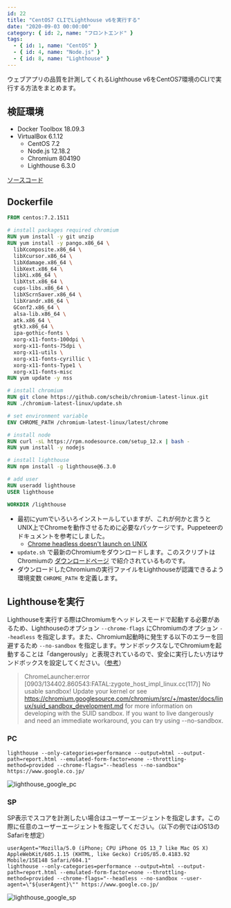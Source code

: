 ```yaml
---
id: 22
title: "CentOS7 CLIでLighthouse v6を実行する"
date: "2020-09-03 00:00:00"
category: { id: 2, name: "フロントエンド" }
tags:
  - { id: 1, name: "CentOS" }
  - { id: 4, name: "Node.js" }
  - { id: 8, name: "Lighthouse" }
---
```


ウェブアプリの品質を計測してくれるLighthouse v6をCentOS7環境のCLIで実行する方法をまとめます。

<!--more-->

## 検証環境

- Docker Toolbox 18.09.3
- VirtualBox 6.1.12
    - CentOS 7.2
    - Node.js 12.18.2
    - Chromium 804190
    - Lighthouse 6.3.0

[ソースコード](https://github.com/krabben16/test-lighthouse-v6)

## Dockerfile

```dockerfile
FROM centos:7.2.1511

# install packages required chromium
RUN yum install -y git unzip
RUN yum install -y pango.x86_64 \
  libXcomposite.x86_64 \
  libXcursor.x86_64 \
  libXdamage.x86_64 \
  libXext.x86_64 \
  libXi.x86_64 \
  libXtst.x86_64 \
  cups-libs.x86_64 \
  libXScrnSaver.x86_64 \
  libXrandr.x86_64 \
  GConf2.x86_64 \
  alsa-lib.x86_64 \
  atk.x86_64 \
  gtk3.x86_64 \
  ipa-gothic-fonts \
  xorg-x11-fonts-100dpi \
  xorg-x11-fonts-75dpi \
  xorg-x11-utils \
  xorg-x11-fonts-cyrillic \
  xorg-x11-fonts-Type1 \
  xorg-x11-fonts-misc
RUN yum update -y nss

# install chromium
RUN git clone https://github.com/scheib/chromium-latest-linux.git
RUN ./chromium-latest-linux/update.sh

# set environment variable
ENV CHROME_PATH /chromium-latest-linux/latest/chrome

# install node
RUN curl -sL https://rpm.nodesource.com/setup_12.x | bash -
RUN yum install -y nodejs

# install lighthouse
RUN npm install -g lighthouse@6.3.0

# add user
RUN useradd lighthouse
USER lighthouse

WORKDIR /lighthouse
```

- 最初にyumでいろいろインストールしていますが、これが何かと言うとUNIX上でChromeを動作させるために必要なパッケージです。Puppeteerのドキュメントを参考にしました。
  - [Chrome headless doesn't launch on UNIX](https://github.com/GoogleChrome/puppeteer/blob/master/docs/troubleshooting.md#chrome-headless-doesnt-launch-on-unix)
- `update.sh` で最新のChromiumをダウンロードします。このスクリプトはChromiumの [ダウンロードページ](https://www.chromium.org/getting-involved/download-chromium) で紹介されているものです。
- ダウンロードしたChromiumの実行ファイルをLighthouseが認識できるよう環境変数 `CHROME_PATH` を定義します。

## Lighthouseを実行

Lighthouseを実行する際はChromiumをヘッドレスモードで起動する必要があるため、Lighthouseのオプション `--chrome-flags` にChromiumのオプション `--headless` を指定します。また、Chromium起動時に発生する以下のエラーを回避するため `--no-sandbox` を指定します。サンドボックスなしでChromiumを起動することは「dangerously」と表現されているので、安全に実行したい方はサンドボックスを設定してください。（[参考](https://github.com/puppeteer/puppeteer/blob/v1.19.0/docs/troubleshooting.md#setting-up-chrome-linux-sandbox)）

> ChromeLauncher:error [0903/134402.860543:FATAL:zygote_host_impl_linux.cc(117)] No usable sandbox! Update your kernel or see https://chromium.googlesource.com/chromium/src/+/master/docs/linux/suid_sandbox_development.md for more information on developing with the SUID sandbox. If you want to live dangerously and need an immediate workaround, you can try using --no-sandbox.

### PC

```shell
lighthouse --only-categories=performance --output=html --output-path=report.html --emulated-form-factor=none --throttling-method=provided --chrome-flags="--headless --no-sandbox" https://www.google.co.jp/
```

![lighthouse_google_pc](/images/articles/22/lighthouse_google_pc_tiny.png)

### SP

SP表示でスコアを計測したい場合はユーザーエージェントを指定します。この際に任意のユーザーエージェントを指定してください。（以下の例ではiOS13のSafariを想定）

```shell
userAgent="Mozilla/5.0 (iPhone; CPU iPhone OS 13_7 like Mac OS X) AppleWebKit/605.1.15 (KHTML, like Gecko) CriOS/85.0.4183.92 Mobile/15E148 Safari/604.1"
lighthouse --only-categories=performance --output=html --output-path=report.html --emulated-form-factor=none --throttling-method=provided --chrome-flags="--headless --no-sandbox --user-agent=\"${userAgent}\"" https://www.google.co.jp/
```

![lighthouse_google_sp](/images/articles/22/lighthouse_google_sp_tiny.png)
